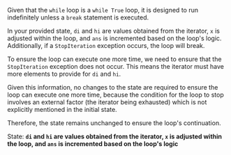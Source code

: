 Given that the `while` loop is a `while True` loop, it is designed to run indefinitely unless a `break` statement is executed. 

In your provided state, `di` and `hi` are values obtained from the iterator, `x` is adjusted within the loop, and `ans` is incremented based on the loop's logic. Additionally, if a `StopIteration` exception occurs, the loop will break.

To ensure the loop can execute one more time, we need to ensure that the `StopIteration` exception does not occur. This means the iterator must have more elements to provide for `di` and `hi`.

Given this information, no changes to the state are required to ensure the loop can execute one more time, because the condition for the loop to stop involves an external factor (the iterator being exhausted) which is not explicitly mentioned in the initial state.

Therefore, the state remains unchanged to ensure the loop's continuation.

State: **`di` and `hi` are values obtained from the iterator, `x` is adjusted within the loop, and `ans` is incremented based on the loop's logic**